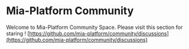 # Mia-Platform Community

Welcome to Mia-Platform Community Space. Please visit this section for staring ! [https://github.com/mia-platform/community/discussions](https://github.com/mia-platform/community/discussions)
